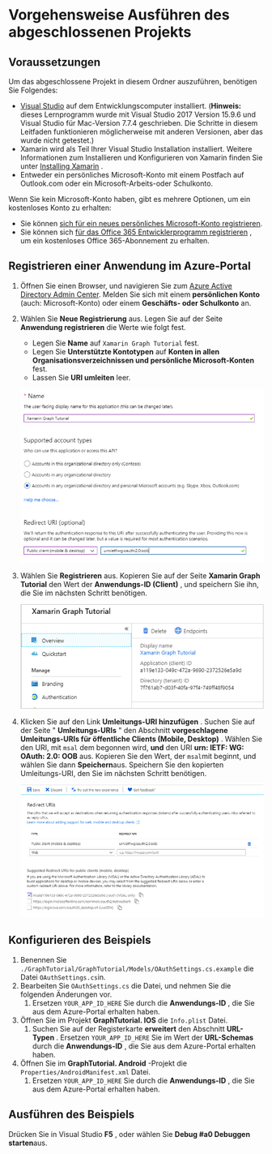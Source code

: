 # <a name="how-to-run-the-completed-project"></a>Vorgehensweise Ausführen des abgeschlossenen Projekts

## <a name="prerequisites"></a>Voraussetzungen

Um das abgeschlossene Projekt in diesem Ordner auszuführen, benötigen Sie Folgendes:

- [Visual Studio](https://visualstudio.microsoft.com/vs/) auf dem Entwicklungscomputer installiert. (**Hinweis:** dieses Lernprogramm wurde mit Visual Studio 2017 Version 15.9.6 und Visual Studio für Mac-Version 7.7.4 geschrieben. Die Schritte in diesem Leitfaden funktionieren möglicherweise mit anderen Versionen, aber das wurde nicht getestet.)
- Xamarin wird als Teil Ihrer Visual Studio Installation installiert. Weitere Informationen zum Installieren und Konfigurieren von Xamarin finden Sie unter [Installing Xamarin](https://docs.microsoft.com/xamarin/cross-platform/get-started/installation) .
- Entweder ein persönliches Microsoft-Konto mit einem Postfach auf Outlook.com oder ein Microsoft-Arbeits-oder Schulkonto.

Wenn Sie kein Microsoft-Konto haben, gibt es mehrere Optionen, um ein kostenloses Konto zu erhalten:

- Sie können [sich für ein neues persönliches Microsoft-Konto registrieren](https://signup.live.com/signup?wa=wsignin1.0&rpsnv=12&ct=1454618383&rver=6.4.6456.0&wp=MBI_SSL_SHARED&wreply=https://mail.live.com/default.aspx&id=64855&cbcxt=mai&bk=1454618383&uiflavor=web&uaid=b213a65b4fdc484382b6622b3ecaa547&mkt=E-US&lc=1033&lic=1).
- Sie können sich [für das Office 365 Entwicklerprogramm registrieren](https://developer.microsoft.com/office/dev-program) , um ein kostenloses Office 365-Abonnement zu erhalten.

## <a name="register-an-application-with-the-azure-portal"></a>Registrieren einer Anwendung im Azure-Portal

1. Öffnen Sie einen Browser, und navigieren Sie zum [Azure Active Directory Admin Center](https://aad.portal.azure.com). Melden Sie sich mit einem **persönlichen Konto** (auch: Microsoft-Konto) oder einem **Geschäfts- oder Schulkonto** an.

1. Wählen Sie **Neue Registrierung** aus. Legen Sie auf der Seite **Anwendung registrieren** die Werte wie folgt fest.

    - Legen Sie **Name** auf `Xamarin Graph Tutorial` fest.
    - Legen Sie **Unterstützte Kontotypen** auf **Konten in allen Organisationsverzeichnissen und persönliche Microsoft-Konten** fest.
    - Lassen Sie **URI umleiten** leer.

    ![Screenshot der Seite "Anwendung registrieren"](../../tutorial/images/aad-register-an-app.png)

1. Wählen Sie **Registrieren** aus. Kopieren Sie auf der Seite **Xamarin Graph Tutorial** den Wert der **Anwendungs-ID (Client)** , und speichern Sie ihn, die Sie im nächsten Schritt benötigen.

    ![Ein Screenshot der Anwendungs-ID der neuen App-Registrierung](../../tutorial/images/aad-application-id.png)

1. Klicken Sie auf den Link **Umleitungs-URI hinzufügen** . Suchen Sie auf der Seite " **Umleitungs-URIs** " den Abschnitt **vorgeschlagene Umleitungs-URIs für öffentliche Clients (Mobile, Desktop)** . Wählen Sie den URI, mit `msal` dem begonnen wird, **und** den URI **urn: IETF: WG: OAuth: 2.0: OOB** aus. Kopieren Sie den Wert, der `msal`mit beginnt, und wählen Sie dann **Speichern**aus. Speichern Sie den kopierten Umleitungs-URI, den Sie im nächsten Schritt benötigen.

    ![Screenshot der Seite "Umleitungs-URIs"](../../tutorial/images/aad-redirect-uris.png)

## <a name="configure-the-sample"></a>Konfigurieren des Beispiels

1. Benennen Sie `./GraphTutorial/GraphTutorial/Models/OAuthSettings.cs.example` die Datei `OAuthSettings.cs`in.
1. Bearbeiten Sie `OAuthSettings.cs` die Datei, und nehmen Sie die folgenden Änderungen vor.
    1. Ersetzen `YOUR_APP_ID_HERE` Sie durch die **Anwendungs-ID** , die Sie aus dem Azure-Portal erhalten haben.
1. Öffnen Sie im Projekt **GraphTutorial. IOS** die `Info.plist` Datei.
    1. Suchen Sie auf der Registerkarte **erweitert** den Abschnitt **URL-Typen** . Ersetzen `YOUR_APP_ID_HERE` Sie im Wert der **URL-Schemas** durch die **Anwendungs-ID** , die Sie aus dem Azure-Portal erhalten haben.
1. Öffnen Sie im **GraphTutorial. Android** -Projekt die `Properties/AndroidManifest.xml` Datei.
    1. Ersetzen `YOUR_APP_ID_HERE` Sie durch die **Anwendungs-ID** , die Sie aus dem Azure-Portal erhalten haben.

## <a name="run-the-sample"></a>Ausführen des Beispiels

Drücken Sie in Visual Studio **F5** , oder wählen Sie **Debug #a0 Debuggen starten**aus.
